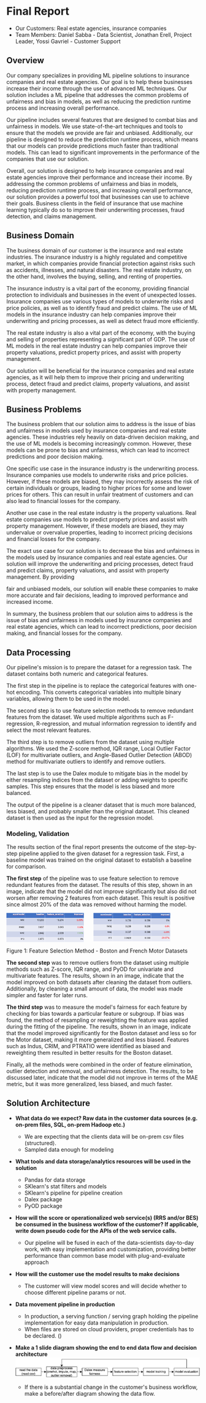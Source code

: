 # Final Report

- Our Customers: Real estate agencies, insurance companies
- Team Members: Daniel Sabba - Data Scientist, Jonathan Erell, Project Leader, Yossi Gavriel - Customer Support

## Overview
Our company specializes in providing ML pipeline solutions to insurance companies and real estate agencies. Our goal is to help these businesses increase their income through the use of advanced ML techniques. Our solution includes a ML pipeline that addresses the common problems of unfairness and bias in models, as well as reducing the prediction runtime process and increasing overall performance.

Our pipeline includes several features that are designed to combat bias and unfairness in models. We use state-of-the-art techniques and tools to ensure that the models we provide are fair and unbiased. Additionally, our pipeline is designed to reduce the prediction runtime process, which means that our models can provide predictions much faster than traditional models. This can lead to significant improvements in the performance of the companies that use our solution. <br>

Overall, our solution is designed to help insurance companies and real estate agencies improve their performance and increase their income.
By addressing the common problems of unfairness and bias in models, reducing prediction runtime process, and increasing overall performance, our solution provides a powerful tool that businesses can use to achieve their goals.
Business clients in the field of insurance that use machine learning typically do so to improve their underwriting processes, fraud detection, and claims management.

## Business Domain

The business domain of our customer is the insurance and real estate industries. The insurance industry is a highly regulated and competitive market, in which companies provide financial protection against risks such as accidents, illnesses, and natural disasters. The real estate industry, on the other hand, involves the buying, selling, and renting of properties.

The insurance industry is a vital part of the economy, providing financial protection to individuals and businesses in the event of unexpected losses. Insurance companies use various types of models to underwrite risks and price policies, as well as to identify fraud and predict claims. The use of ML models in the insurance industry can help companies improve their underwriting and pricing processes, as well as detect fraud more efficiently.

The real estate industry is also a vital part of the economy, with the buying and selling of properties representing a significant part of GDP. The use of ML models in the real estate industry can help companies improve their property valuations, predict property prices, and assist with property management.

Our solution will be beneficial for the insurance companies and real estate agencies, as it will help them to improve their pricing and underwriting process, detect fraud and predict claims, property valuations, and assist with property management.

## Business Problems

The business problem that our solution aims to address is the issue of bias and unfairness in models used by insurance companies and real estate agencies. These industries rely heavily on data-driven decision making, and the use of ML models is becoming increasingly common. However, these models can be prone to bias and unfairness, which can lead to incorrect predictions and poor decision making.

One specific use case in the insurance industry is the underwriting process. Insurance companies use models to underwrite risks and price policies. However, if these models are biased, they may incorrectly assess the risk of certain individuals or groups, leading to higher prices for some and lower prices for others. This can result in unfair treatment of customers and can also lead to financial losses for the company.

Another use case in the real estate industry is the property valuations. Real estate companies use models to predict property prices and assist with property management. However, if these models are biased, they may undervalue or overvalue properties, leading to incorrect pricing decisions and financial losses for the company.

The exact use case for our solution is to decrease the bias and unfairness in the models used by insurance companies and real estate agencies. Our solution will improve the underwriting and pricing processes, detect fraud and predict claims, property valuations, and assist with property management. By providing

fair and unbiased models, our solution will enable these companies to make more accurate and fair decisions, leading to improved performance and increased income.

In summary, the business problem that our solution aims to address is the issue of bias and unfairness in models used by insurance companies and real estate agencies, which can lead to incorrect predictions, poor decision making, and financial losses for the company.

## Data Processing

Our pipeline's mission is to prepare the dataset for a regression task. The dataset contains both numeric and categorical features.

The first step in the pipeline is to replace the categorical features with one-hot encoding. This converts categorical variables into multiple binary variables, allowing them to be used in the model.

The second step is to use feature selection methods to remove redundant features from the dataset. We used multiple algorithms such as F-regression, R-regression, and mutual information regression to identify and select the most relevant features.

The third step is to remove outliers from the dataset using multiple algorithms. We used the Z-score method, IQR range, Local Outlier Factor (LOF) for multivariate outliers, and Angle-Based Outlier Detection (ABOD) method for multivariate outliers to identify and remove outliers.

The last step is to use the Dalex module to mitigate bias in the model by either resampling indices from the dataset or adding weights to specific samples. This step ensures that the model is less biased and more balanced.

The output of the pipeline is a cleaner dataset that is much more balanced, less biased, and probably smaller than the original dataset. This cleaned dataset is then used as the input for the regression model.

### Modeling, Validation

The results section of the final report presents the outcome of the step-by-step pipeline applied to the given dataset for a regression task. First, a baseline model was trained on the original dataset to establish a baseline for comparison.

**The first step** of the pipeline was to use feature selection to remove redundant features from the dataset. The results of this step, shown in an image, indicate that the model did not improve significantly but also did not worsen after removing 2 features from each dataset. This result is positive since almost 20% of the data was removed without harming the model. 
<div>
  <img src="images/FS_boston.png" alt="Image 1" style="float:left; width:40%; margin-right:5%;"/>
  <img src="images/FS_motor.png" alt="Image 2" style="float:left; width:40%;"/>
</div>
<div style="clear:both;"></div>
<p>Figure 1: Feature Selection Method - Boston and French Motor Datasets</p>

**The second step** was to remove outliers from the dataset using multiple methods such as Z-score, IQR range, and PyOD for univariate and multivariate features. The results, shown in an image, indicate that the model improved on both datasets after cleaning the dataset from outliers. Additionally, by cleaning a small amount of data, the model was made simpler and faster for later runs.

**The third step** was to measure the model's fairness for each feature by checking for bias towards a particular feature or subgroup. If bias was found, the method of resampling or reweighting the feature was applied during the fitting of the pipeline. The results, shown in an image, indicate that the model improved significantly for the Boston dataset and less so for the Motor dataset, making it more generalized and less biased. Features such as Indus, CRIM, and PTRATIO were identified as biased and reweighting them resulted in better results for the Boston dataset.

Finally, all the methods were combined in the order of feature elimination, outlier detection and removal, and unfairness detection. The results, to be discussed later, indicate that the model did not improve in terms of the MAE metric, but it was more generalized, less biased, and much faster.

## Solution Architecture
* **What data do we expect? Raw data in the customer data sources (e.g. on-prem files, SQL, on-prem Hadoop etc.)**
  * We are expecting that the clients data will be on-prem csv files (structured).
  * Sampled data enough for modeling 

* **What tools and data storage/analytics resources will be used in the solution**
  * Pandas for data storage
  * SKlearn's stat filters and models
  * SKlearn's pipeline for pipeline creation
  * Dalex package
  * PyOD package
  
* **How will the score or operationalized web service(s) (RRS and/or BES) be consumed in the business workflow of the customer? If applicable, write down pseudo code for the APIs of the web service calls.**
  * Our pipeline will be fused in each of the data-scientists day-to-day work, with easy implementation and customization, providing better performance than common base model with plug-and-evaluate approach
* **How will the customer use the model results to make decisions**
  * The customer will view model scores and will decide whether to choose different pipeline params or not.
* **Data movement pipeline in production**
  * In production, a serving function / serving graph holding the pipeline implementation for easy data manipulation in production.
  * When files are stored on cloud providers, proper credentials has to be declared. ()
* **Make a 1 slide diagram showing the end to end data flow and decision architecture**
  ![my diagram](my_diagram.jpg)
    * If there is a substantial change in the customer's business workflow, make a before/after diagram showing the data flow.
